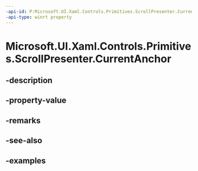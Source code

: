 ```yaml
---
-api-id: P:Microsoft.UI.Xaml.Controls.Primitives.ScrollPresenter.CurrentAnchor
-api-type: winrt property
---
```


# Microsoft.UI.Xaml.Controls.Primitives.ScrollPresenter.CurrentAnchor

<!--
public Windows.UI.Xaml.UIElement CurrentAnchor { get; }
-->


## -description

## -property-value

## -remarks

## -see-also

## -examples


